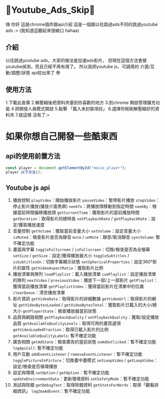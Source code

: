 # 👾Youtube_Ads_Skip👾
嗨 你好
這是chrome插件跟api介紹
這是一個跟以往跳過ads不同的跳過youtube ads :>
(我知道這聽起來很繞口 hahaa)

## 介紹
以往跳過youtube ads，大家的做法是加速ads影片，
但現在這個方法會被youtube偵測，而且已經不再有用了。
所以我把youtube js，可調用的 介面/互動/調整/狀態 api挖出來了 😎

## 使用方法
1.下載此倉庫
2.解壓縮後把資料夾塞到你喜歡的地方
3.到chrome 開啟管理擴充功能
4.把開發人員模式開啟
5.點擊 「載入未封裝項目」
6.選擇你剛剛解壓縮好的資料夾
7.就這樣 沒有了:>

# 如果你想自己開發一些酷東西

## api的使用前置方法
```js
const player = document.getElementById("movie_player");
player.以下方法();
```

## Youtube js api
1. 播放控制
`playVideo`：開始播放影片
`pauseVideo`：暫停影片播放
`stopVideo`：停止影片播放(播放介面黑屏)
`seekTo`：將播放頭移動到指定時間
`seekBy`：根據當前時間偏移播放頭
`getCurrentTime`：獲取影片的當前播放時間
`getDuration`：取得影片的總時長
`setPlaybackRate` / `getPlaybackRate`：設定/獲取播放速度
1. 音量控制
`getVolume`：獲取當前音量大小
`setVolume`：設定音量大小
`isMuted`：檢查影片是否為靜音
`mute` / `unMute`：靜音/取消靜音
`syncVolume`: 暫不確定功能
1. 畫面與字幕
`toggleFullscreen` / `isFullscreen`：切換/檢查是否為全螢幕
`setSize` / `getSize`：設定/獲得播放器大小
`toggleSubtitles` / `isSubtitlesOn`：切換字幕顯示狀態
`setSphericalProperties`：設定360°影片的屬性
`getVideoAspectRatio`：獲取影片比例
1. 播放清單與隊列
`loadPlaylist`：載入播放清單
`cuePlaylist`：設定播放清單的隊列
`nextVideo` / `previousVideo`：播放下一部/上一部影片
`getPlaylist`：獲得當前播放清單
`getPlaylistIndex`：獲得當前影片在清單中的位置
`clearQueue`：清空播放清單
1. 影片資訊
`getVideoData`：取得影片的詳細數據
`getVideoUrl`：取得影片的網址
`getVideoBytesLoaded` / `getVideoBytesTotal`：獲取影片已載入的大小/總大小
`getPlayerState`：檢查播放器當前狀態
1. 品質與網路相關
`getPlaybackQuality` / `setPlaybackQuality`：獲取/設定播放品質
`getAvailableQualityLevels`：取得可用的畫質選項
`getVideoLoadedFraction`：取得已載入影片的比例
`getAvailableQualityLabels`: 暫不確定功能
1. 廣告相關
`getAdState`：檢查廣告的當前狀態
`onAdUxClicked`：暫不確定功能
`logApiCall`: 暫不確定功能
1. 用戶互動
`addEventListener` / `removeEventListener`：暫不確定功能
`togglePictureInPicture`：切換畫中畫模式
`setLoopVideo` / `getLoopVideo`：設定/檢查是否循環播放
1. 設定與環境
`setOption` / `getOption`：暫不確定功能
`updateEnvironmentData`：更新環境資料
`setSafetyMode`：暫不確定功能
1.    測試與除錯
`getDebugText`：取得除錯資料
`getStatsForNerds`：取得「觀看詳細資訊」
`logImaAdEvent`：暫不確定功能